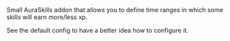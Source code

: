 Small AuraSkills addon that allows you to define time ranges in which some skills will earn more/less xp. 

See the default config to have a better idea how to configure it.
